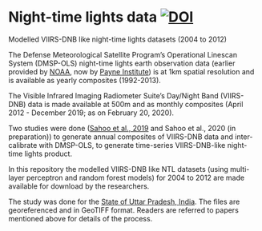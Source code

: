 # Night-time lights data [![DOI](https://zenodo.org/badge/241801111.svg)](https://zenodo.org/badge/latestdoi/241801111)
Modelled VIIRS-DNB like night-time lights datasets (2004 to 2012)

The Defense Meteorological Satellite Program’s Operational Linescan System (DMSP-OLS) night-time lights earth observation data (earlier provided by [NOAA](https://ngdc.noaa.gov/eog/index.html), now by [Payne Institute](https://payneinstitute.mines.edu/eog/)) is at 1km spatial resolution and is available as yearly composites (1992-2013).

The Visible Infrared Imaging Radiometer Suite’s Day/Night Band (VIIRS-DNB) data is made available at 500m and as monthly composites (April 2012 - December 2019; as on February 20, 2020).

Two studies were done ([Sahoo et al., 2019](https://doi.org/10.1080/01431161.2019.1693077) and Sahoo et al., 2020 (in preparation)) to generate annual composites of VIIRS-DNB data and inter-calibrate with DMSP-OLS, to generate time-series VIIRS-DNB-like night-time lights product.

In this repository the modelled VIIRS-DNB like NTL datasets (using multi-layer perceptron and random forest models) for 2004 to 2012 are made available for download by the researchers.

The study was done for the [State of Uttar Pradesh, India](http://geojson.io/#id=github:prasunkgupta/nightlights/blob/master/UP.geojson&map=7/27.188/80.868). The files are georeferenced and in GeoTIFF format. Readers are referred to papers mentioned above for details of the process.
